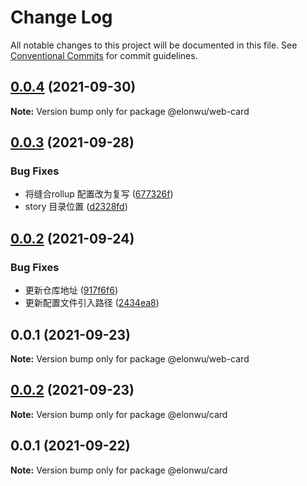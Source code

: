 # Change Log

All notable changes to this project will be documented in this file.
See [Conventional Commits](https://conventionalcommits.org) for commit guidelines.

## [0.0.4](https://github.com/ElonWu/elonwu_ui/compare/@elonwu/web-card@0.0.3...@elonwu/web-card@0.0.4) (2021-09-30)

**Note:** Version bump only for package @elonwu/web-card





## [0.0.3](https://github.com/ElonWu/elonwu_ui/compare/@elonwu/web-card@0.0.2...@elonwu/web-card@0.0.3) (2021-09-28)


### Bug Fixes

* 将缝合rollup 配置改为复写 ([677326f](https://github.com/ElonWu/elonwu_ui/commit/677326fb522e0e85f68ea2e6b9b2683e07f3f423))
* story 目录位置 ([d2328fd](https://github.com/ElonWu/elonwu_ui/commit/d2328fd217b799b1522c06d2bd2e52e2911d5f61))





## [0.0.2](https://github.com/ElonWu/elonwu_ui/compare/@elonwu/web-card@0.0.1...@elonwu/web-card@0.0.2) (2021-09-24)


### Bug Fixes

* 更新仓库地址 ([917f6f6](https://github.com/ElonWu/elonwu_ui/commit/917f6f6cf2264b35910a944b2b06754027b59099))
* 更新配置文件引入路径 ([2434ea8](https://github.com/ElonWu/elonwu_ui/commit/2434ea87c33a4b9fd6fee7b23abdc6f19e1386c7))





## 0.0.1 (2021-09-23)

**Note:** Version bump only for package @elonwu/web-card

## [0.0.2](https://github.com/ElonWu/elonwu_ui/compare/@elonwu/card@0.0.1...@elonwu/card@0.0.2) (2021-09-23)

**Note:** Version bump only for package @elonwu/card

## 0.0.1 (2021-09-22)

**Note:** Version bump only for package @elonwu/card
